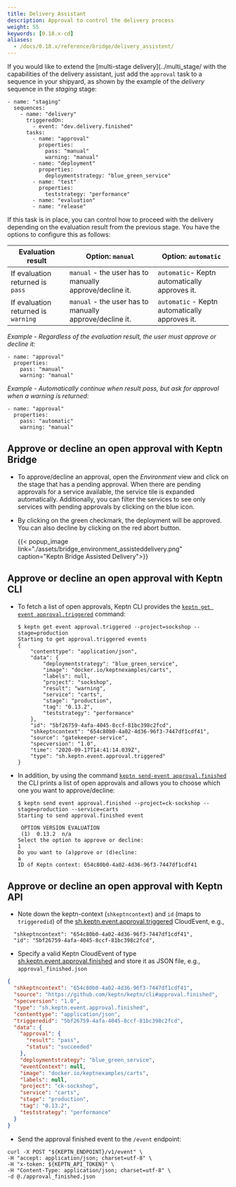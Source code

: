 ```yaml
---
title: Delivery Assistant
description: Approval to control the delivery process
weight: 55
keywords: [0.18.x-cd]
aliases:
  - /docs/0.18.x/reference/bridge/delivery_assistent/
---
```


If you would like to extend the [multi-stage delivery](../multi_stage/ with the capabilities of the delivery assistant, just add the `approval` task to a sequence in your shipyard, as shown by the example of the *delivery* sequence in the *staging* stage: 

```
- name: "staging"
  sequences:
    - name: "delivery"
      triggeredOn:
        - event: "dev.delivery.finished"
      tasks:
        - name: "approval"
          properties:
            pass: "manual"
            warning: "manual"
        - name: "deployment"
          properties:
            deploymentstrategy: "blue_green_service"
        - name: "test"
          properties:
            teststrategy: "performance"
        - name: "evaluation"
        - name: "release"
```

If this task is in place, you can control how to proceed with the delivery depending on the evaluation result from the previous stage. You have the options to configure this as follows: 

| Evaluation result                 | Option: `manual`                                  | Option: `automatic`                 |
|---------------------------------  |-----------------------------------------------  |---------------------------------- |
| If evaluation returned is `pass`      | `manual` - the user has to manually approve/decline it.   | `automatic`- Keptn automatically approves it.   |
| If evaluation returned is `warning`   | `manual` - the user has to manually approve/decline it.   | `automatic` - Keptn automatically approves it.  |

*Example - Regardless of the evaluation result, the user must approve or decline it:*
```
- name: "approval"
  properties:
    pass: "manual"
    warning: "manual"
```

*Example - Automatically continue when result pass, but ask for approval when a warning is returned:*
```
- name: "approval"
  properties:
    pass: "automatic"
    warning: "manual"
```

## Approve or decline an open approval with Keptn Bridge
 
* To approve/decline an approval, open the *Environment* view and click on the stage that has a pending approval. When there are pending approvals for a service available, the service tile is expanded automatically. Additionally, you can filter the services to see only services with pending approvals by clicking on the blue icon.

* By clicking on the green checkmark, the deployment will be approved. You can also decline by clicking on the red abort button. 

    {{< popup_image
      link="./assets/bridge_environment_assisteddelivery.png"
      caption="Keptn Bridge Assisted Delivery">}}

## Approve or decline an open approval with Keptn CLI

* To fetch a list of open approvals, Keptn CLI provides the [`keptn get event approval.triggered`](../../reference/cli/commands/keptn_get_event_approval.triggered/) command:

    ```console
    $ keptn get event approval.triggered --project=sockshop --stage=production
    Starting to get approval.triggered events
    {
        "contenttype": "application/json",
        "data": {
            "deploymentstrategy": "blue_green_service",
            "image": "docker.io/keptnexamples/carts",
            "labels": null,
            "project": "sockshop",
            "result": "warning",
            "service": "carts",
            "stage": "production",
            "tag": "0.13.2",
            "teststrategy": "performance"
        },
        "id": "5bf26759-4afa-4045-8ccf-81bc398c2fcd",
        "shkeptncontext": "654c80b0-4a02-4d36-96f3-7447df1cdf41",
        "source": "gatekeeper-service",
        "specversion": "1.0",
        "time": "2020-09-17T14:41:14.039Z",
        "type": "sh.keptn.event.approval.triggered"
    }
    ```
* In addition, by using the command [`keptn send-event approval.finished`](../../reference/cli/commands/keptn_send_event_approval.finished/) the CLI prints a list of open approvals and allows you to choose which one you want to approve/decline:

    ```console
    $ keptn send event approval.finished --project=ck-sockshop --stage=production --service=carts
    Starting to send approval.finished event
    
     OPTION VERSION EVALUATION  
     (1)  0.13.2  n/a   
    Select the option to approve or decline: 
    1
    Do you want to (a)pprove or (d)ecline: 
    a
    ID of Keptn context: 654c80b0-4a02-4d36-96f3-7447df1cdf41
    ```


## Approve or decline an open approval with Keptn API

* Note down the keptn-context (`shkeptncontext`) and `id` (maps to `triggeredid`) of the [sh.keptn.event.approval.triggered](https://github.com/keptn/spec/blob/0.2.2/cloudevents.md#approval-triggered) CloudEvent, e.g., 
```
  "shkeptncontext": "654c80b0-4a02-4d36-96f3-7447df1cdf41",
  "id": "5bf26759-4afa-4045-8ccf-81bc398c2fcd",
```

* Specify a valid Keptn CloudEvent of type [sh.keptn.event.approval.finished](https://github.com/keptn/spec/blob/0.2.2/cloudevents.md#approval-finished) and store it as JSON file, e.g., `approval_finished.json`

```json
{
  "shkeptncontext": "654c80b0-4a02-4d36-96f3-7447df1cdf41",
  "source": "https://github.com/keptn/keptn/cli#approval.finished",
  "specversion": "1.0",
  "type": "sh.keptn.event.approval.finished",
  "contenttype": "application/json",
  "triggeredid": "5bf26759-4afa-4045-8ccf-81bc398c2fcd",
  "data": {
    "approval": {
      "result": "pass",
      "status": "succeeded"
    },
    "deploymentstrategy": "blue_green_service",
    "eventContext": null,
    "image": "docker.io/keptnexamples/carts",
    "labels": null,
    "project": "ck-sockshop",
    "service": "carts",
    "stage": "production",
    "tag": "0.13.2",
    "teststrategy": "performance"
  }
}
```

* Send the approval finished event to the `/event` endpoint:

```console
curl -X POST "${KEPTN_ENDPOINT}/v1/event" \
-H "accept: application/json; charset=utf-8" \
-H "x-token: ${KEPTN_API_TOKEN}" \
-H "Content-Type: application/json; charset=utf-8" \
-d @./approval_finished.json
```
